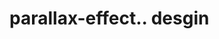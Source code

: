 # parallax-effect.. desgin                                                                                                                                                                                                                       
